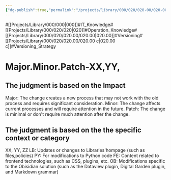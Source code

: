 ```yaml
---
{"dg-publish":true,"permalink":"/projects/library/000/020/020-00/020-00-c/","noteIcon":"0","created":"2024-02-22T13:56:17.064+09:00","updated":"2024-02-26T21:34:28.528+09:00"}
---
```


#[[Projects/Library/000/000\|000]]#IT_Knowledge#[[Projects/Library/000/020/020\|020]]#Operation_Knowledge#[[Projects/Library/000/020/020.00/020.00\|020.00]]#Versioning#[[Projects/Library/000/020/020.00/020.00 c\|020.00 c]]#Versioning_Strategy





# Major.Minor.Patch-XX,YY,


## The judgment is based on the Impact
Major: The change creates a new process that may not work with the old process and requires significant consideration.
Minor: The change affects current processes and will require attention in the future. 
Patch: The change is minimal or don't require much attention after the change.

## The judgment is based on the the specific context or category
XX, YY, ZZ
LB: Updates or changes to Libraries'hompage (such as files,policies)
PY: For modifications to Python code
FE: Content related to frontend technologies, such as CSS, plugins, etc.
OB: Modifications specific to the Obisidian solution (such as the Dataview plugin, Digital Garden plugin, and Markdown grammar)




